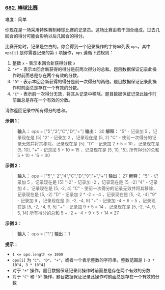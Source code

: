 ### [682\. 棒球比赛](https://leetcode.cn/problems/baseball-game/)

难度：简单

你现在是一场采用特殊赛制棒球比赛的记录员。这场比赛由若干回合组成，过去几回合的得分可能会影响以后几回合的得分。

比赛开始时，记录是空白的。你会得到一个记录操作的字符串列表 `ops`，其中 `ops[i]` 是你需要记录的第 `i` 项操作，`ops` 遵循下述规则：

1. 整数 `x` - 表示本回合新获得分数 `x`
2. `"+"` - 表示本回合新获得的得分是前两次得分的总和。题目数据保证记录此操作时前面总是存在两个有效的分数。
3. `"D"` - 表示本回合新获得的得分是前一次得分的两倍。题目数据保证记录此操作时前面总是存在一个有效的分数。
4. `"C"` - 表示前一次得分无效，将其从记录中移除。题目数据保证记录此操作时前面总是存在一个有效的分数。

请你返回记录中所有得分的总和。

**示例 1：**

> **输入：** ops = ["5","2","C","D","+"]
> **输出：** 30
> **解释：**
> "5" - 记录加 5 ，记录现在是 [5]
> "2" - 记录加 2 ，记录现在是 [5, 2]
> "C" - 使前一次得分的记录无效并将其移除，记录现在是 [5].
> "D" - 记录加 2 * 5 = 10 ，记录现在是 [5, 10].
> "+" - 记录加 5 + 10 = 15 ，记录现在是 [5, 10, 15].
> 所有得分的总和 5 + 10 + 15 = 30

**示例 2：**

> **输入：** ops = ["5","-2","4","C","D","9","+","+"]
> **输出：** 27
> **解释：**
> "5" - 记录加 5 ，记录现在是 [5]
> "-2" - 记录加 -2 ，记录现在是 [5, -2]
> "4" - 记录加 4 ，记录现在是 [5, -2, 4]
> "C" - 使前一次得分的记录无效并将其移除，记录现在是 [5, -2]
> "D" - 记录加 2 * -2 = -4 ，记录现在是 [5, -2, -4]
> "9" - 记录加 9 ，记录现在是 [5, -2, -4, 9]
> "+" - 记录加 -4 + 9 = 5 ，记录现在是 [5, -2, -4, 9, 5]
> "+" - 记录加 9 + 5 = 14 ，记录现在是 [5, -2, -4, 9, 5, 14]
> 所有得分的总和 5 + -2 + -4 + 9 + 5 + 14 = 27

**示例 3：**

> **输入：** ops = ["1"]
> **输出：** 1

**提示：**

- `1 <= ops.length <= 1000`
- `ops[i]` 为 `"C"`、`"D"`、`"+"`，或者一个表示整数的字符串。整数范围是 `[-3 * 10^4, 3 * 10^4]`
- 对于 `"+"` 操作，题目数据保证记录此操作时前面总是存在两个有效的分数
- 对于 `"C"` 和 `"D"` 操作，题目数据保证记录此操作时前面总是存在一个有效的分数
